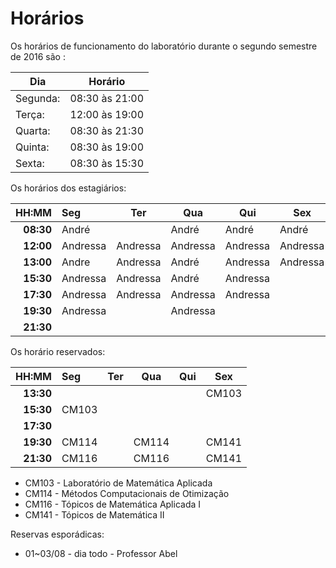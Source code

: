 # Horários

Os horários de funcionamento do laboratório durante o segundo semestre de 2016
são  :

Dia      | Horário
-------- | -------
Segunda: | 08:30 às 21:00
Terça:   | 12:00 às 19:00
Quarta:  | 08:30  às 21:30
Quinta:  | 08:30 às 19:00
Sexta:   | 08:30 às 15:30

Os horários dos estagiários:


HH:MM | Seg | Ter | Qua | Qui | Sex
--: | :--- | --- | --- | --- | ---
**08:30** | André    |          | André    | André    | André    
**12:00** | Andressa | Andressa | Andressa | Andressa | Andressa
**13:00** | Andre    | Andressa | André    | Andressa | Andressa
**15:30** | Andressa | Andressa | André    | Andressa |      
**17:30** | Andressa | Andressa | Andressa | Andressa |
**19:30** | Andressa |          | Andressa |          |
**21:30** |          |          |          |          |     



Os horário reservados:


 HH:MM | Seg | Ter | Qua | Qui | Sex
 --: | :--- | --- | --- | --- | ---
 **13:30** |       |       |       |      | CM103
 **15:30** | CM103 |       |       |      |  
 **17:30** |       |       |       |      |
 **19:30** | CM114 |       | CM114 |      | CM141
 **21:30** | CM116 |       | CM116 |      | CM141

- CM103 - Laboratório de Matemática Aplicada
- CM114 - Métodos Computacionais de Otimização
- CM116 - Tópicos de Matemática Aplicada I
- CM141 - Tópicos de Matemática II


Reservas esporádicas:
- 01~03/08 - dia todo - Professor Abel
